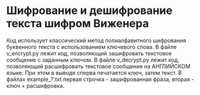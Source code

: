 # Шифрование и дешифрование текста шифром Виженера
Код использует классический метод полиалфавитного шифрования буквенного текста с использованием ключевого слова.
В файле v_encrypt.py лежит код, позволяющий зашифровать текстовое сообщение с заданным ключом.
В файле v_decrypt.py лежит код, позволяющий расшифровать текстовое сообщение на АНГЛИЙСКОМ языке. При этом в выводе сперва печатается ключ, затем текст.
В файлах example_?.txt первая строчка - зашифрованная фраза, вторая - ключ + расшифровка.
